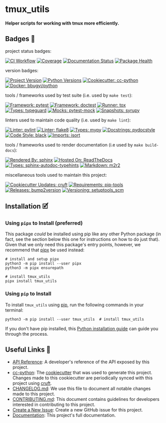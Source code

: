# tmux_utils

**Helper scripts for working with tmux more efficiently.**

## Badges 📛

project status badges:

[![CI Workflow](https://github.com/bbugyi200/tmux-utils/actions/workflows/ci.yml/badge.svg)](https://github.com/bbugyi200/tmux-utils/actions/workflows/ci.yml)
[![Coverage](https://codecov.io/gh/bbugyi200/tmux-utils/branch/master/graph/badge.svg)](https://codecov.io/gh/bbugyi200/tmux-utils)
[![Documentation Status](https://readthedocs.org/projects/tmux_utils/badge/?version=latest)](https://tmux_utils.readthedocs.io/en/latest/?badge=latest)
[![Package Health](https://snyk.io/advisor/python/tmux_utils/badge.svg)](https://snyk.io/advisor/python/tmux_utils)

version badges:

[![Project Version](https://img.shields.io/pypi/v/tmux_utils)](https://pypi.org/project/tmux_utils/)
[![Python Versions](https://img.shields.io/pypi/pyversions/tmux_utils)](https://pypi.org/project/tmux_utils/)
[![Cookiecutter: cc-python](https://img.shields.io/static/v1?label=cc-python&message=2021.10.03&color=d4aa00&logo=cookiecutter&logoColor=d4aa00)](https://github.com/bbugyi200/cc-python)
[![Docker: bbugyi/python](https://img.shields.io/static/v1?label=bbugyi%20%2F%20python&message=2021.09.25&color=8ec4ad&logo=docker&logoColor=8ec4ad)](https://github.com/bbugyi200/docker-python)

tools / frameworks used by test suite (i.e. used by `make test`):

[![Framework: pytest](https://img.shields.io/badge/framework-pytest-a76465)](https://github.com/pytest-dev/pytest)
[![Framework: doctest](https://img.shields.io/badge/framework-doctest-66a6f6)](https://docs.python.org/3/library/doctest.html)
[![Runner: tox](https://img.shields.io/badge/runner-tox-9da246)](https://github.com/tox-dev/tox)
[![Types: typeguard](https://img.shields.io/badge/types-typeguard-3a7163)](https://github.com/agronholm/typeguard)
[![Mocks: pytest-mock](https://img.shields.io/static/v1?label=mocks&message=pytest-mock&color=9c70d7)](https://github.com/pytest-dev/pytest-mock)
[![Snapshots: syrupy](https://img.shields.io/static/v1?label=snapshots&message=syrupy&color=436fa8)](https://github.com/tophat/syrupy)

linters used to maintain code quality (i.e. used by `make lint`):

[![Linter: pylint](https://img.shields.io/badge/linter-pylint-ffff00)](https://github.com/PyCQA/pylint)
[![Linter: flake8](https://img.shields.io/badge/linter-flake8-008080)](https://github.com/PyCQA/flake8)
[![Types: mypy](https://img.shields.io/badge/types-mypy-cd00cd)](https://github.com/python/mypy)
[![Docstrings: pydocstyle](https://img.shields.io/badge/docstrings-pydocstyle-AFD3E6)](https://github.com/PyCQA/pydocstyle)
[![Code Style: black](https://img.shields.io/badge/code%20style-black-000000.svg)](https://github.com/psf/black)
[![Imports: isort](https://img.shields.io/badge/imports-isort-ef8336)](https://github.com/PyCQA/isort)

tools / frameworks used to render documentation (i.e used by `make build-docs`):

[![Rendered By: sphinx](https://img.shields.io/badge/rendered%20by-sphinx-9cc676)](https://github.com/sphinx-doc/sphinx)
[![Hosted On: ReadTheDocs](https://img.shields.io/badge/hosted%20on-ReadTheDocs-e08839)](https://docs.readthedocs.io/en/stable/)
[![Types: sphinx-autodoc-typehints](https://img.shields.io/static/v1?label=API&message=sphinx-autodoc-typehints&color=9c70d7)](https://github.com/agronholm/sphinx-autodoc-typehints)
[![Markdown: m2r2](https://img.shields.io/badge/markdown-m2r2-8e1e3d)](https://github.com/CrossNox/m2r2)

miscellaneous tools used to maintain this project:

[![Cookiecutter Updates: cruft](https://img.shields.io/badge/cc%20updates-cruft-6a4aef)](https://github.com/cruft/cruft)
[![Requirements: pip-tools](https://img.shields.io/static/v1?label=requirements&message=pip-tools&color=a77bb5)](https://github.com/jazzband/pip-tools)
[![Releases: bump2version](https://img.shields.io/badge/releases-bump2version-163b1a)](https://github.com/c4urself/bump2version)
[![Versioning: setuptools_scm](https://img.shields.io/static/v1?label=versioning&message=setuptools-scm&color=f61a61)](https://github.com/pypa/setuptools_scm)


## Installation 🗹

### Using `pipx` to Install (preferred)

This package _could_ be installed using pip like any other Python package (in
fact, see the section below this one for instructions on how to do just that).
Given that we only need this package's entry points, however, we recommend that
[pipx][11] be used instead:

```shell
# install and setup pipx
python3 -m pip install --user pipx
python3 -m pipx ensurepath

# install tmux_utils
pipx install tmux_utils
```

### Using `pip` to Install

To install `tmux_utils` using [pip][9], run the following
commands in your terminal:

``` shell
python3 -m pip install --user tmux_utils  # install tmux_utils
```

If you don't have pip installed, this [Python installation guide][10] can guide
you through the process.


## Useful Links 🔗

* [API Reference][3]: A developer's reference of the API exposed by this
  project.
* [cc-python][4]: The [cookiecutter][5] that was used to generate this project.
  Changes made to this cookiecutter are periodically synced with this project
  using [cruft][12].
* [CHANGELOG.md][2]: We use this file to document all notable changes made to
  this project.
* [CONTRIBUTING.md][7]: This document contains guidelines for developers
  interested in contributing to this project.
* [Create a New Issue][13]: Create a new GitHub issue for this project.
* [Documentation][1]: This project's full documentation.


[1]: https://tmux_utils.readthedocs.io/en/latest
[2]: https://github.com/bbugyi200/tmux-utils/blob/master/CHANGELOG.md
[3]: https://tmux_utils.readthedocs.io/en/latest/modules.html
[4]: https://github.com/bbugyi200/cc-python
[5]: https://github.com/cookiecutter/cookiecutter
[6]: https://docs.readthedocs.io/en/stable/
[7]: https://github.com/bbugyi200/tmux-utils/blob/master/CONTRIBUTING.md
[8]: https://github.com/bbugyi200/tmux-utils
[9]: https://pip.pypa.io
[10]: http://docs.python-guide.org/en/latest/starting/installation/
[11]: https://github.com/pypa/pipx
[12]: https://github.com/cruft/cruft
[13]: https://github.com/bbugyi200/tmux-utils/issues/new/choose
